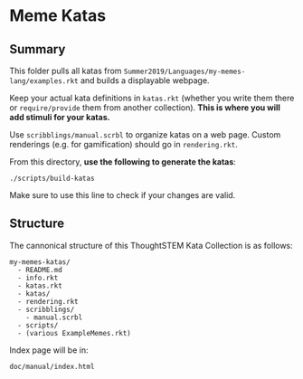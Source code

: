 # Meme Katas 

## Summary 

This folder pulls all katas from `Summer2019/Languages/my-memes-lang/examples.rkt` and builds a displayable webpage. 

Keep your actual kata definitions in `katas.rkt` (whether you write them there
or `require/provide` them from another collection). __This is where you will add stimuli for your katas.__

Use `scribblings/manual.scrbl` to organize katas on a web page.  Custom renderings (e.g. for gamification) should go in `rendering.rkt`.

From this directory, __use the following to generate the katas__:

```
./scripts/build-katas
```

Make sure to use this line to check if your changes are valid.

## Structure

The cannonical structure of this ThoughtSTEM Kata Collection is as follows:

```
my-memes-katas/
  - README.md
  - info.rkt
  - katas.rkt 
  - katas/
  - rendering.rkt
  - scribblings/
    - manual.scrbl
  - scripts/
  - (various ExampleMemes.rkt)
```

Index page will be in:

```
doc/manual/index.html
```
